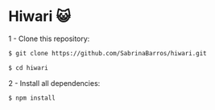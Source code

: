 # Hiwari :smiley_cat:

1 - Clone this repository:

```sh
$ git clone https://github.com/SabrinaBarros/hiwari.git
```

```sh
$ cd hiwari
```

2 - Install all dependencies:

```sh
$ npm install
```